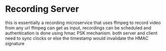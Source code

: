 # Recording Server

this is essentially a recording microservice that uses ffmpeg to record 
video from any url ffmpeg can get as input, recordings can be scheduled 
and authentication is done using hmac PSK mechanism.
both server and client need to sync clocks or else the timestamp would 
invalidate the HMAC signature 

